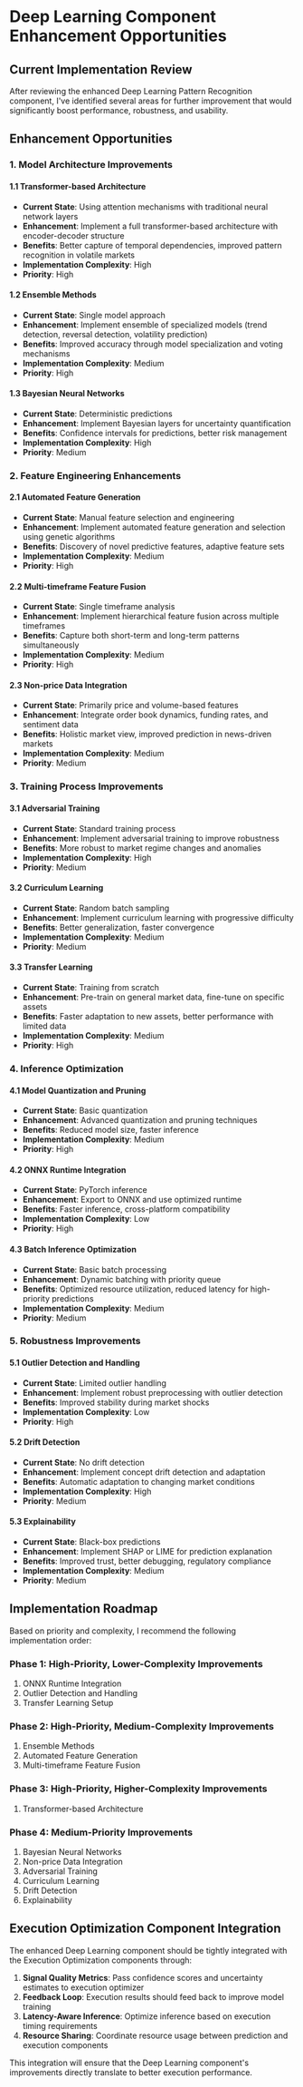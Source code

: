 # Deep Learning Component Enhancement Opportunities

## Current Implementation Review

After reviewing the enhanced Deep Learning Pattern Recognition component, I've identified several areas for further improvement that would significantly boost performance, robustness, and usability.

## Enhancement Opportunities

### 1. Model Architecture Improvements

#### 1.1 Transformer-based Architecture
- **Current State**: Using attention mechanisms with traditional neural network layers
- **Enhancement**: Implement a full transformer-based architecture with encoder-decoder structure
- **Benefits**: Better capture of temporal dependencies, improved pattern recognition in volatile markets
- **Implementation Complexity**: High
- **Priority**: High

#### 1.2 Ensemble Methods
- **Current State**: Single model approach
- **Enhancement**: Implement ensemble of specialized models (trend detection, reversal detection, volatility prediction)
- **Benefits**: Improved accuracy through model specialization and voting mechanisms
- **Implementation Complexity**: Medium
- **Priority**: High

#### 1.3 Bayesian Neural Networks
- **Current State**: Deterministic predictions
- **Enhancement**: Implement Bayesian layers for uncertainty quantification
- **Benefits**: Confidence intervals for predictions, better risk management
- **Implementation Complexity**: High
- **Priority**: Medium

### 2. Feature Engineering Enhancements

#### 2.1 Automated Feature Generation
- **Current State**: Manual feature selection and engineering
- **Enhancement**: Implement automated feature generation and selection using genetic algorithms
- **Benefits**: Discovery of novel predictive features, adaptive feature sets
- **Implementation Complexity**: Medium
- **Priority**: High

#### 2.2 Multi-timeframe Feature Fusion
- **Current State**: Single timeframe analysis
- **Enhancement**: Implement hierarchical feature fusion across multiple timeframes
- **Benefits**: Capture both short-term and long-term patterns simultaneously
- **Implementation Complexity**: Medium
- **Priority**: High

#### 2.3 Non-price Data Integration
- **Current State**: Primarily price and volume-based features
- **Enhancement**: Integrate order book dynamics, funding rates, and sentiment data
- **Benefits**: Holistic market view, improved prediction in news-driven markets
- **Implementation Complexity**: Medium
- **Priority**: Medium

### 3. Training Process Improvements

#### 3.1 Adversarial Training
- **Current State**: Standard training process
- **Enhancement**: Implement adversarial training to improve robustness
- **Benefits**: More robust to market regime changes and anomalies
- **Implementation Complexity**: High
- **Priority**: Medium

#### 3.2 Curriculum Learning
- **Current State**: Random batch sampling
- **Enhancement**: Implement curriculum learning with progressive difficulty
- **Benefits**: Better generalization, faster convergence
- **Implementation Complexity**: Medium
- **Priority**: Medium

#### 3.3 Transfer Learning
- **Current State**: Training from scratch
- **Enhancement**: Pre-train on general market data, fine-tune on specific assets
- **Benefits**: Faster adaptation to new assets, better performance with limited data
- **Implementation Complexity**: Medium
- **Priority**: High

### 4. Inference Optimization

#### 4.1 Model Quantization and Pruning
- **Current State**: Basic quantization
- **Enhancement**: Advanced quantization and pruning techniques
- **Benefits**: Reduced model size, faster inference
- **Implementation Complexity**: Medium
- **Priority**: High

#### 4.2 ONNX Runtime Integration
- **Current State**: PyTorch inference
- **Enhancement**: Export to ONNX and use optimized runtime
- **Benefits**: Faster inference, cross-platform compatibility
- **Implementation Complexity**: Low
- **Priority**: High

#### 4.3 Batch Inference Optimization
- **Current State**: Basic batch processing
- **Enhancement**: Dynamic batching with priority queue
- **Benefits**: Optimized resource utilization, reduced latency for high-priority predictions
- **Implementation Complexity**: Medium
- **Priority**: Medium

### 5. Robustness Improvements

#### 5.1 Outlier Detection and Handling
- **Current State**: Limited outlier handling
- **Enhancement**: Implement robust preprocessing with outlier detection
- **Benefits**: Improved stability during market shocks
- **Implementation Complexity**: Low
- **Priority**: High

#### 5.2 Drift Detection
- **Current State**: No drift detection
- **Enhancement**: Implement concept drift detection and adaptation
- **Benefits**: Automatic adaptation to changing market conditions
- **Implementation Complexity**: High
- **Priority**: Medium

#### 5.3 Explainability
- **Current State**: Black-box predictions
- **Enhancement**: Implement SHAP or LIME for prediction explanation
- **Benefits**: Improved trust, better debugging, regulatory compliance
- **Implementation Complexity**: Medium
- **Priority**: Medium

## Implementation Roadmap

Based on priority and complexity, I recommend the following implementation order:

### Phase 1: High-Priority, Lower-Complexity Improvements
1. ONNX Runtime Integration
2. Outlier Detection and Handling
3. Transfer Learning Setup

### Phase 2: High-Priority, Medium-Complexity Improvements
1. Ensemble Methods
2. Automated Feature Generation
3. Multi-timeframe Feature Fusion

### Phase 3: High-Priority, Higher-Complexity Improvements
1. Transformer-based Architecture

### Phase 4: Medium-Priority Improvements
1. Bayesian Neural Networks
2. Non-price Data Integration
3. Adversarial Training
4. Curriculum Learning
5. Drift Detection
6. Explainability

## Execution Optimization Component Integration

The enhanced Deep Learning component should be tightly integrated with the Execution Optimization components through:

1. **Signal Quality Metrics**: Pass confidence scores and uncertainty estimates to execution optimizer
2. **Feedback Loop**: Execution results should feed back to improve model training
3. **Latency-Aware Inference**: Optimize inference based on execution timing requirements
4. **Resource Sharing**: Coordinate resource usage between prediction and execution components

This integration will ensure that the Deep Learning component's improvements directly translate to better execution performance.
